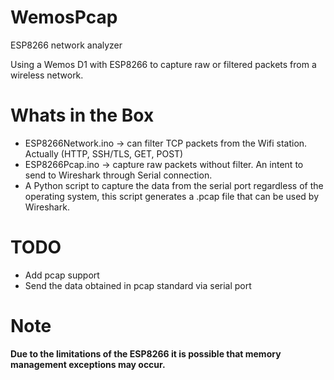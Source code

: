 # WemosPcap
ESP8266 network analyzer

Using a Wemos D1 with ESP8266 to capture raw or filtered packets from a wireless network.

# Whats in the Box
* ESP8266Network.ino -> can filter TCP packets from the Wifi station. Actually (HTTP, SSH/TLS, GET, POST)
* ESP8266Pcap.ino -> capture raw packets without filter. An intent to send to Wireshark through Serial connection. 
* A Python script to capture the data from the serial port regardless of the operating system, this script generates a .pcap file that can be used by Wireshark.

# TODO
* Add pcap support
* Send the data obtained in pcap standard via serial port

# Note
<b>Due to the limitations of the ESP8266 it is possible that memory management exceptions may occur.</b>
